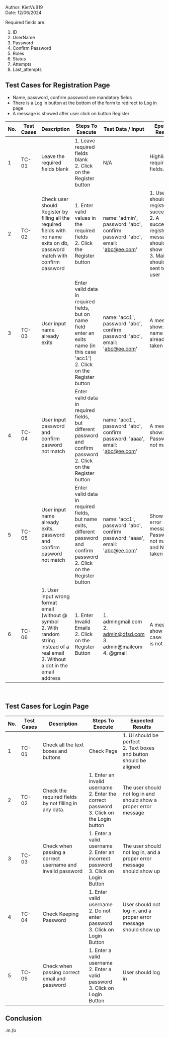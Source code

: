 Author: KietVuB19  
Date: 12/06/2024

Required fields are:
1. ID 
2. UserName
3. Password
4. Confirm Password 
5. Roles
6. Status
7. Attempts
8. Last_attempts


## Test Cases for Registration Page

- Name, password, confirm password are mandatory fields
- There is a Log in button at the bottom of the form to redirect to Log in page
- A message is showed after user click on button Register


| No. | Test Cases | Description | Steps To Execute | Test Data / Input  | Epected Results  | Actual output | Note |
|-----|------------|-------------|------------------|--------------------|-------------------|--------|------|
| 1 | TC-01 | Leave the required fields blank | 1. Leave required fields blank <br/> 2. Click on the Register button | N/A | Highlight all required fields. | Not highlight all fields | Only highlight 1 field at a time |
| 2 | TC-02 | Check user should Register by filling all the required fields with no name exits on db, password match with confirm password| 1. Enter valid values in the required fields <br/> 2. Click the Register button | name: 'admin', password: 'abc', confirm password: 'abc', email: 'abc@ee.com'| 1. Users should be registered successfully <br/> 2. A successful registration message should show up <br/> 3. Mail should be sent to the user | User register success but no mail sent to user email | Func send_email error |
| 3 | TC-03  | User input name already exits | Enter valid data in required fields, but on name field enter an exits name (in this case 'acc1') <br/> 2. Click on the Register button | name: 'acc1', password: 'abc', confirm password: 'abc', email: 'abc@ee.com' | A message show: User name already taken | A message show: User name already taken | N/A |
| 4 | TC-04  | User input password and confirm pasword not match | Enter valid data in required fields, but different password and confirm password <br/> 2. Click on the Register button | name: 'acc1', password: 'abc', confirm password: 'aaaa', email: 'abc@ee.com' | A message show: Password not match | A message show: Password not match | N/A |
| 5 | TC-05  | User input name already exits, password and confirm pasword not match | Enter valid data in required fields, but name exits, different password and confirm password <br/> 2. Click on the Register button | name: 'acc1', password: 'abc', confirm password: 'aaaa', email: 'abc@ee.com' | Show both error message: Password not match and Name is taken| Only a message show: Name is taken | N/A |
| 6 | TC-06 | 1. User input wrong format email (without @ symbol <br> 2. With random string instead of a real email <br> 3. Without a dot in the email address | 1. Enter Invalid Emails <br/> 2. Click on the Register Button | 1. admingmail.com <br/> 2. admin@dfsd.com <br/> 3. admin@mailcom <br/> 4. @gmail | A message show for all case: Email is not valid | Only show error for case 1, 4. | N/A | 


</br>

## Test Cases for Login Page

| No. | Test Cases | Description  | Steps To Execute| Expected Results |
|-----|------------|--------------|-----------------|------------------|
|1 | TC-01 | Check all the text boxes and buttons| Check Page | 1. UI should be perfect <br> 2. Text boxes and button should be aligned |
|2 | TC-02 | Check the required fields by not filling in any data. | 1. Enter an invalid username <br/> 2. Enter the correct password <br/> 3. Click on the Login button | The user should not log in and should show a proper error message |
|3 | TC-03 | Check when passing a correct username and invalid password| 1. Enter a valid username <br/> 2. Enter an incorrect password <br/> 3. Click on Login Button | The user should not log in, and a proper error message should show up |
|4 | TC-04 | Check Keeping Password | 1. Enter valid username <br/> 2. Do not enter password <br/> 3. Click on Login Button  | User should not log in, and a proper error message should show up |
|5 | TC-05 | Check when passing correct email and password | 1. Enter a valid username <br/> 2. Enter a valid password <br/> 3. Click on Login Button| User should log in |


## Conclusion
.m.)b

